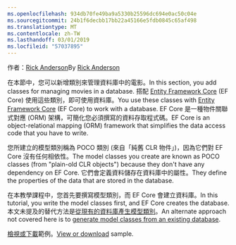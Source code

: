```yaml
---
ms.openlocfilehash: 934db70fe49ba9a5330b25596dc694e0ac50c04e
ms.sourcegitcommit: 24b1f6decbb17bb22a45166e5fdb0845c65af498
ms.translationtype: MT
ms.contentlocale: zh-TW
ms.lasthandoff: 03/01/2019
ms.locfileid: "57037895"
---
```

<span data-ttu-id="052b8-101">作者：[Rick Anderson](https://twitter.com/RickAndMSFT)</span><span class="sxs-lookup"><span data-stu-id="052b8-101">By [Rick Anderson](https://twitter.com/RickAndMSFT)</span></span>

<span data-ttu-id="052b8-102">在本節中，您可以新增類別來管理資料庫中的電影。</span><span class="sxs-lookup"><span data-stu-id="052b8-102">In this section, you add classes for managing movies in a database.</span></span> <span data-ttu-id="052b8-103">搭配 [Entity Framework Core](/ef/core) (EF Core) 使用這些類別，即可使用資料庫。</span><span class="sxs-lookup"><span data-stu-id="052b8-103">You use these classes with [Entity Framework Core](/ef/core) (EF Core) to work with a database.</span></span> <span data-ttu-id="052b8-104">EF Core 是一種物件關聯式對應 (ORM) 架構，可簡化您必須撰寫的資料存取程式碼。</span><span class="sxs-lookup"><span data-stu-id="052b8-104">EF Core is an object-relational mapping (ORM) framework that simplifies the data access code that you have to write.</span></span>

<span data-ttu-id="052b8-105">您所建立的模型類別稱為 POCO 類別 (來自「純舊 CLR 物件」)，因為它們對 EF Core 沒有任何相依性。</span><span class="sxs-lookup"><span data-stu-id="052b8-105">The model classes you create are known as POCO classes (from "plain-old CLR objects") because they don't have any dependency on EF Core.</span></span> <span data-ttu-id="052b8-106">它們會定義資料儲存在資料庫中的屬性。</span><span class="sxs-lookup"><span data-stu-id="052b8-106">They define the properties of the data that are stored in the database.</span></span>

<span data-ttu-id="052b8-107">在本教學課程中，您首先要撰寫模型類別，而 EF Core 會建立資料庫。</span><span class="sxs-lookup"><span data-stu-id="052b8-107">In this tutorial, you write the model classes first, and EF Core creates the database.</span></span> <span data-ttu-id="052b8-108">本文未提及的替代方法是[從現有的資料庫產生模型類別](/ef/core/get-started/aspnetcore/existing-db)。</span><span class="sxs-lookup"><span data-stu-id="052b8-108">An alternate approach not covered here is to [generate model classes from an existing database](/ef/core/get-started/aspnetcore/existing-db).</span></span>

<span data-ttu-id="052b8-109">[檢視或下載](https://github.com/aspnet/Docs/tree/master/aspnetcore/tutorials/razor-pages/razor-pages-start/sample/RazorPagesMovie)範例。</span><span class="sxs-lookup"><span data-stu-id="052b8-109">[View or download](https://github.com/aspnet/Docs/tree/master/aspnetcore/tutorials/razor-pages/razor-pages-start/sample/RazorPagesMovie) sample.</span></span>
